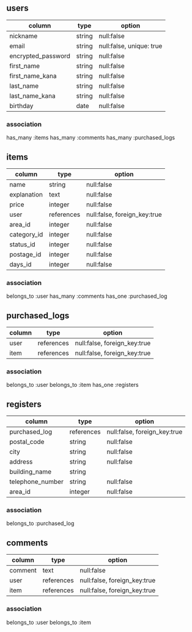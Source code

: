 ## users

| column                  | type                  | option                                     |
|-------------------------|-----------------------|--------------------------------------------|
| nickname                | string                | null:false                                 |
| email                   | string                | null:false, unique: true                   |
| encrypted_password      | string                | null:false                                 |
| first_name              | string                | null:false                                 |
| first_name_kana         | string                | null:false                                 |
| last_name               | string                | null:false                                 |
| last_name_kana          | string                | null:false                                 |
| birthday                | date                  | null:false                                 |

### association
has_many :items
has_many :comments
has_many :purchased_logs

## items
| column                  | type                  | option                        |
|-------------------------|-----------------------|-------------------------------|
| name                    | string                | null:false                    |
| explanation             | text                  | null:false                    |
| price                   | integer               | null:false                    |
| user                    | references            | null:false, foreign_key:true  |
| area_id                 | integer               | null:false                    |
| category_id             | integer               | null:false                    |
| status_id               | integer               | null:false                    |
| postage_id              | integer               | null:false                    |
| days_id                 | integer               | null:false                    |

### association
belongs_to :user
has_many :comments
has_one :purchased_log


## purchased_logs

| column                  | type                  | option                        |
|-------------------------|-----------------------|-------------------------------|
| user                    | references            | null:false, foreign_key:true  |
| item                    | references            | null:false, foreign_key:true  |

### association
belongs_to :user
belongs_to :item
has_one :registers


## registers

| column                  | type                  | option                        |
|-------------------------|-----------------------|-------------------------------|
| purchased_log           | references            | null:false, foreign_key:true  |
| postal_code             | string                | null:false                    |
| city                    | string                | null:false                    |
| address                 | string                | null:false                    |
| building_name           | string                |                               |
| telephone_number        | string                | null:false                    |
| area_id                 | integer               | null:false                    |

### association
belongs_to :purchased_log

## comments

| column                  | type                  | option                        |
|-------------------------|-----------------------|-------------------------------|
| comment                 | text                  | null:false                    |
| user                    | references            | null:false, foreign_key:true  |
| item                    | references            | null:false, foreign_key:true  |

### association
belongs_to :user
belongs_to :item
